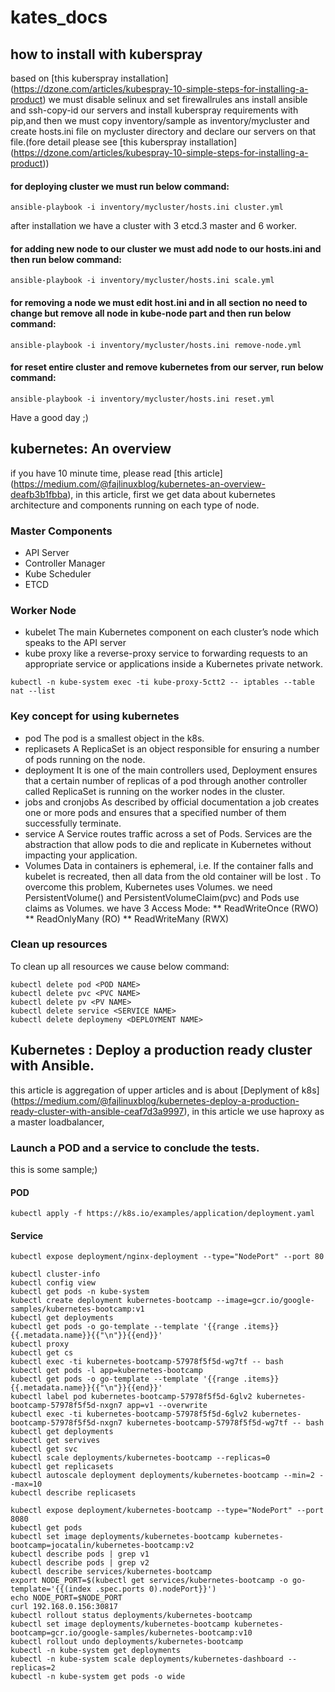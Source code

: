 # kates_docs
## how to install with kuberspray
based on [this kuberspray installation] (https://dzone.com/articles/kubespray-10-simple-steps-for-installing-a-product) we must disable selinux and set firewallrules ans install ansible and ssh-copy-id our servers and install kuberspray requirements with pip,and then we must copy inventory/sample as inventory/mycluster and create hosts.ini file on mycluster directory and declare our servers on that file.(fore detail please see [this kuberspray installation] (https://dzone.com/articles/kubespray-10-simple-steps-for-installing-a-product))
#### for deploying cluster we must run below command:
```
ansible-playbook -i inventory/mycluster/hosts.ini cluster.yml
```
after installation we have a cluster with 3 etcd.3 master and 6 worker.

#### for adding new node to our cluster we must add node to our hosts.ini and then run below command:
```
ansible-playbook -i inventory/mycluster/hosts.ini scale.yml
```
#### for removing a node we must edit host.ini and in all section no need to change but remove all node in kube-node part and then run below command:
```
ansible-playbook -i inventory/mycluster/hosts.ini remove-node.yml
```
#### for reset entire cluster and remove kubernetes from our server, run below command:
```
ansible-playbook -i inventory/mycluster/hosts.ini reset.yml
```
Have a good day ;)

## kubernetes: An overview
if you have 10 minute time, please read [this article] (https://medium.com/@fajlinuxblog/kubernetes-an-overview-deafb3b1fbba), in this article, first we get data about kubernetes architecture and components running on each type of node.
### Master Components
* API Server
* Controller Manager
* Kube Scheduler
* ETCD
### Worker Node
* kubelet
The main Kubernetes component on each cluster’s node which speaks to the API server
* kube proxy
like a reverse-proxy service to forwarding requests to an appropriate service or applications inside a Kubernetes private network.
```
kubectl -n kube-system exec -ti kube-proxy-5ctt2 -- iptables --table nat --list
```
### Key concept for using kubernetes
* pod
The pod is a smallest object in the k8s.
* replicasets
A ReplicaSet is an object responsible for ensuring a number of pods running on the node.
* deployment
It is one of the main controllers used, Deployment ensures that a certain number of replicas of a pod through another controller called ReplicaSet is running on the worker nodes in the cluster.
* jobs and cronjobs
As described by official documentation a job creates one or more
pods and ensures that a specified number of them successfully terminate.
* service
A Service routes traffic across a set of Pods. Services are the abstraction that allow pods to die and replicate in Kubernetes without impacting your application.
* Volumes 
Data in containers is ephemeral, i.e. If the container falls and kubelet is recreated, then all data from the old container will be lost . To overcome this problem, Kubernetes uses Volumes.
we need PersistentVolume() and PersistentVolumeClaim(pvc) and Pods use claims as Volumes. we have 3 Access Mode:
** ReadWriteOnce (RWO)
** ReadOnlyMany (RO)
** ReadWriteMany (RWX)
### Clean up resources
To clean up all resources we cause below command:
```
kubectl delete pod <POD NAME>
kubectl delete pvc <PVC NAME>
kubectl delete pv <PV NAME>
kubectl delete service <SERVICE NAME>
kubectl delete deploymeny <DEPLOYMENT NAME>
```
## Kubernetes : Deploy a production ready cluster with Ansible.
this article is aggregation of upper articles and is about [Deplyment of k8s] (https://medium.com/@fajlinuxblog/kubernetes-deploy-a-production-ready-cluster-with-ansible-ceaf7d3a9997), in this article we use haproxy as a master loadbalancer, 
### Launch a POD and a service to conclude the tests.
this is some sample;)
#### POD
```
kubectl apply -f https://k8s.io/examples/application/deployment.yaml
```
#### Service
```
kubectl expose deployment/nginx-deployment --type="NodePort" --port 80
```





```
kubectl cluster-info
kubectl config view
kubectl get pods -n kube-system
kubectl create deployment kubernetes-bootcamp --image=gcr.io/google-samples/kubernetes-bootcamp:v1
kubectl get deployments
kubectl get pods -o go-template --template '{{range .items}}{{.metadata.name}}{{"\n"}}{{end}}'
kubectl proxy
kubectl get cs
kubectl exec -ti kubernetes-bootcamp-57978f5f5d-wg7tf -- bash
kubectl get pods -l app=kubernetes-bootcamp
kubectl get pods -o go-template --template '{{range .items}}{{.metadata.name}}{{"\n"}}{{end}}'
kubectl label pod kubernetes-bootcamp-57978f5f5d-6glv2 kubernetes-bootcamp-57978f5f5d-nxgn7 app=v1 --overwrite
kubectl exec -ti kubernetes-bootcamp-57978f5f5d-6glv2 kubernetes-bootcamp-57978f5f5d-nxgn7 kubernetes-bootcamp-57978f5f5d-wg7tf -- bash
kubectl get deployments
kubectl get servives
kubectl get svc
kubectl scale deployments/kubernetes-bootcamp --replicas=0
kubectl get replicasets
kubectl autoscale deployment deployments/kubernetes-bootcamp --min=2 --max=10
kubectl describe replicasets

kubectl expose deployment/kubernetes-bootcamp --type="NodePort" --port 8080
kubectl get pods
kubectl set image deployments/kubernetes-bootcamp kubernetes-bootcamp=jocatalin/kubernetes-bootcamp:v2
kubectl describe pods | grep v1
kubectl describe pods | grep v2
kubectl describe services/kubernetes-bootcamp
export NODE_PORT=$(kubectl get services/kubernetes-bootcamp -o go-template='{{(index .spec.ports 0).nodePort}}')
echo NODE_PORT=$NODE_PORT
curl 192.168.0.156:30817
kubectl rollout status deployments/kubernetes-bootcamp
kubectl set image deployments/kubernetes-bootcamp kubernetes-bootcamp=gcr.io/google-samples/kubernetes-bootcamp:v10
kubectl rollout undo deployments/kubernetes-bootcamp
kubectl -n kube-system get deployments
kubectl -n kube-system scale deployments/kubernetes-dashboard --replicas=2
kubectl -n kube-system get pods -o wide

```
